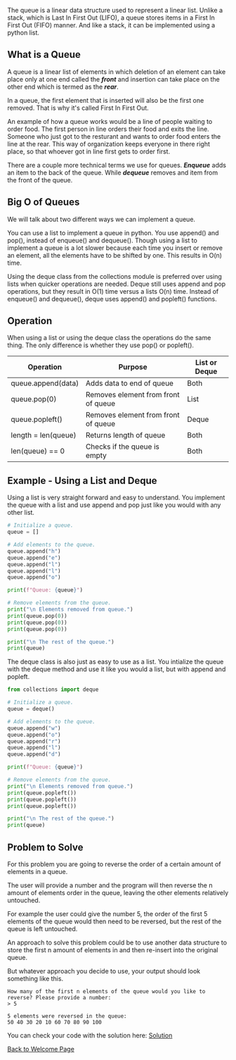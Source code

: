 The queue is a linear data structure used to represent a linear list. Unlike a stack, which is Last In First Out (LIFO), a queue stores items in a First In First Out (FIFO) manner. And like a stack, it can be implemented using a python list.

## What is a Queue

A queue is a linear list of elements in which deletion of an element can take place only at one end called the ***front*** and insertion can take place on the other end which is termed as the ***rear***.

In a queue, the first element that is inserted will also be the first one removed. That is why it's called First In First Out. 

An example of how a queue works would be a line of people waiting to order food. The first person in line orders their food and exits the line. Someone who just got to the resturant and wants to order food enters the line at the rear. This way of organization keeps everyone in there right place, so that whoever got in line first gets to order first. 

There are a couple more technical terms we use for queues. ***Enqueue*** adds an item to the back of the queue. While ***dequeue*** removes and item from the front of the queue. 

## Big O of Queues

We will talk about two different ways we can implement a queue. 

You can use a list to implement a queue in python. You use append() and pop(), instead of enqueue() and dequeue(). Though using a list to implement a queue is a lot slower because each time you insert or remove an element, all the elements have to be shifted by one. This results in O(n) time.

Using the deque class from the collections module is preferred over using lists when quicker operations are needed. Deque still uses append and pop operations, but they result in O(1) time versus a lists O(n) time. Instead of enqueue() and dequeue(), deque uses append() and popleft() functions.

## Operation

When using a list or using the deque class the operations do the same thing. The only difference is whether they use pop() or popleft().

Operation | Purpose | List or Deque
-------- | -------- | -------- 
queue.append(data) | Adds data to end of queue | Both
queue.pop(0) | Removes element from front of queue | List
queue.popleft() | Removes element from front of queue | Deque
length = len(queue) | Returns length of queue | Both
len(queue) == 0 | Checks if the queue is empty | Both


## Example - Using a List and Deque

Using a list is very straight forward and easy to understand. You implement the queue with a list and use append and pop just like you would with any other list.

```python
# Initialize a queue.
queue = []

# Add elements to the queue.
queue.append("h")
queue.append("e")
queue.append("l")
queue.append("l")
queue.append("o")

print(f"Queue: {queue}")

# Remove elements from the queue.
print("\n Elements removed from queue.")
print(queue.pop(0))
print(queue.pop(0))
print(queue.pop(0))

print("\n The rest of the queue.")
print(queue)
```

The deque class is also just as easy to use as a list. You intialize the queue with the deque method and use it like you would a list, but with append and popleft. 

```python
from collections import deque

# Initialize a queue.
queue = deque()

# Add elements to the queue.
queue.append("w")
queue.append("o")
queue.append("r")
queue.append("l")
queue.append("d")

print(f"Queue: {queue}")

# Remove elements from the queue.
print("\n Elements removed from queue.")
print(queue.popleft())
print(queue.popleft())
print(queue.popleft())

print("\n The rest of the queue.")
print(queue)
```

## Problem to Solve

For this problem you are going to reverse the order of a certain amount of elements in a queue.

The user will provide a number and the program will then reverse the n amount of elements order in the queue, leaving the other elements relatively untouched. 

For example the user could give the number 5, the order of the first 5 elements of the queue would then need to be reversed, but the rest of the queue is left untouched. 

An approach to solve this problem could be to use another data structure to store the first n amount of elements in and then re-insert into the original queue. 

But whatever approach you decide to use, your output should look something like this.

```
How many of the first n elements of the queue would you like to reverse? Please provide a number:
> 5

5 elements were reversed in the queue:
50 40 30 20 10 60 70 80 90 100
```

You can check your code with the solution here: [Solution](queue-solution.py)

[Back to Welcome Page](0-welcome.md)